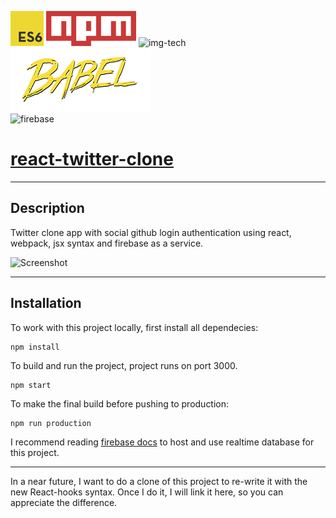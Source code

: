 [![ES6](https://github.com/MarioTerron/logo-images/blob/master/logos/es6.png)](http://www.ecma-international.org/ecma-262/6.0/)
[![npm](https://github.com/MarioTerron/logo-images/blob/master/logos/npm.png)](https://www.npmjs.com/)
![img-tech](https://d2kgv4a73c4ye.cloudfront.net/wp-content/uploads/2017/05/reactjs-logo-300x84.png)
![img-tech](https://raw.githubusercontent.com/ddmarin94/React-Webpack-Github/master/img/babel.png)  
![firebase](https://cdn4.iconfinder.com/data/icons/google-i-o-2016/512/google_firebase-2-128.png)
# [react-twitter-clone](https://github-twitter-41292.firebaseapp.com/#/)
---
## Description

Twitter clone app with social github login authentication using react, webpack, jsx syntax and firebase as a service.

![Screenshot](https://i.imgur.com/tsmEkud.png)

---
## Installation

To work with this project locally, first install all dependecies:

```
npm install
```

To build and run the project, project runs on port 3000.

```
npm start
```

To make the final build before pushing to production:

```
npm run production 
```

I recommend reading [firebase docs](https://firebase.google.com/docs/) to host and use realtime database for this project. 

---

In a near future, I want to do a clone of this project to re-write it with the new React-hooks syntax. Once I do it, I will link it here, so you can appreciate the difference.
